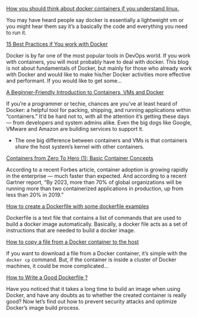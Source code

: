 [How you should think about docker containers if you understand linux.](https://medium.com/@sproulelucas13/how-you-should-think-about-docker-containers-if-you-understand-linux-70587eb00fa5)

You may have heard people say docker is essentially a lightweight vm or you might hear them say it’s a basically the code and everything you need to run it.

[15 Best Practices if You work with Docker](https://azeynalli1990.medium.com/15-best-practices-if-when-working-with-docker-9fc2647eecf9)

Docker is by far one of the most popular tools in DevOps world. If you work with containers, you will most probably have to deal with docker. This blog is not about fundamentals of Docker, but mainly for those who already work with Docker and would like to make his/her Docker activities more effective and performant. If you would like to get some…

[A Beginner-Friendly Introduction to Containers, VMs and Docker](https://medium.com/free-code-camp/a-beginner-friendly-introduction-to-containers-vms-and-docker-79a9e3e119b)

If you’re a programmer or techie, chances are you’ve at least heard of Docker: a helpful tool for packing, shipping, and running applications within “containers.” It’d be hard not to, with all the attention it’s getting these days — from developers and system admins alike. Even the big dogs like Google, VMware and Amazon are building services to support it.

* The one big difference between containers and VMs is that containers *share* the host system’s kernel with other containers.

[Containers from Zero To Hero (1): Basic Container Concepts](https://aws.plainenglish.io/container-zero-to-hero-1-basic-container-concept-b78700e2dcb5)

According to a recent Forbes article, container adoption is growing rapidly in the enterprise — much faster than expected. And according to a recent Gartner report, “By 2023, more than 70% of global organizations will be running more than two containerized applications in production, up from less than 20% in 2019.”

[How to create a Dockerfile with some dockerfile examples](https://linuxtechlab.medium.com/how-to-create-a-dockerfile-with-some-dockerfile-examples-f6d645563bb2)

Dockerfile is a text file that contains a list of commands that are used to build a docker image automatically. Basically, a docker file acts as a set of instructions that are needed to build a docker image.


[How to copy a file from a Docker container to the host](https://faun.pub/how-to-copy-a-file-from-a-docker-container-to-the-host-77370406c0c9)

If you want to download a file from a Docker container, it’s simple with the `docker cp` command. But, if the container is inside a cluster of Docker machines, it could be more complicated…

[How to Write a Good Dockerfile ?](https://iceburn.medium.com/how-to-write-a-good-dockerfile-41801b6fe5d7)

Have you noticed that it takes a long time to build an image when using Docker, and have any doubts as to whether the created container is really good? Now let’s find out how to prevent security attacks and optimize Docker’s image build process.